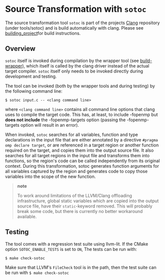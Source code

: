 # Source Transformation with `sotoc`

The source transformation tool `sotoc` is part of the projects [Clang](https://git.rwth-aachen.de/NEC-RWTH-Projects/clang) repository (under tools/sotoc) and is build automatically with clang. Please see [building\_project](building.md)for build instructions.

## Overview

`sotoc` itself is invoked during compilation by the wrapper tool (see [build-wrapper](build_wrappers.md)), which itself is called by the clang driver instead of the actual target compiler. `sotoc` itself only needs to be invoked directly during development and testing.

The tool can be invoked (both by the wrapper tools and during testing) by the following command line:

``` {.sourceCode .console}
$ sotoc input.c -- <clang command line>
```

where `<clang command line>` contains all command line options that clang uses to compile the target code. This has, at least, to include -fopenmp but **does not include** the -fopenmp-targets option (passing the -fopenmp-targets option will result in an error).

When invoked, `sotoc` searches for all variables, function and type declarations in the input file that are either annotated by a directive `#pragma omp declare target`, or are referenced in a target region or another function required on the target, and copies them into the output source file. It also searches for all target regions in the input file and transforms them into functions, so the region's code can be called independently from its original context. During this transformation, sotoc generates function arguments for all variables captured by the region and generates code to copy those variables into the scope of the new function.

> **note**
>
> To work around limitations of the LLVM/Clang offloading  
> infrastructure, global static variables which are copied into the output source file, have their `static`-keyword removed. This will probably break some code, but there is currently no better workaround available.
>

## Testing

The tool comes with a regression test suite using llvm-lit. If the CMake option `SOTOC_ENABLE_TESTS` is set to `ON`, The tests can be run with:

``` {.sourceCode .console}
$ make check-sotoc
```

Make sure that LLVM's `FileCheck` tool is in the path, then the test suite can be run with `$ make check-sotoc`
